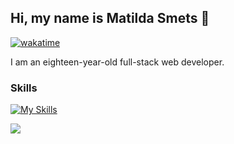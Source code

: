 ## Hi, my name is Matilda Smets 🙌

[![wakatime](https://wakatime.com/badge/user/d59f36a5-e521-4384-8006-50557ff1b7d8.svg)](https://wakatime.com/@d59f36a5-e521-4384-8006-50557ff1b7d8)

I am an eighteen-year-old full-stack web developer.

### Skills
[![My Skills](https://skillicons.dev/icons?i=html,bootstrap,tailwindcss,css,js,php,laravel,mysql,py,cs,cpp&theme=dark)](https://skillicons.dev)

[![](https://visitcount.itsvg.in/api?id=issatillie&icon=2&color=1)](https://visitcount.itsvg.in)


